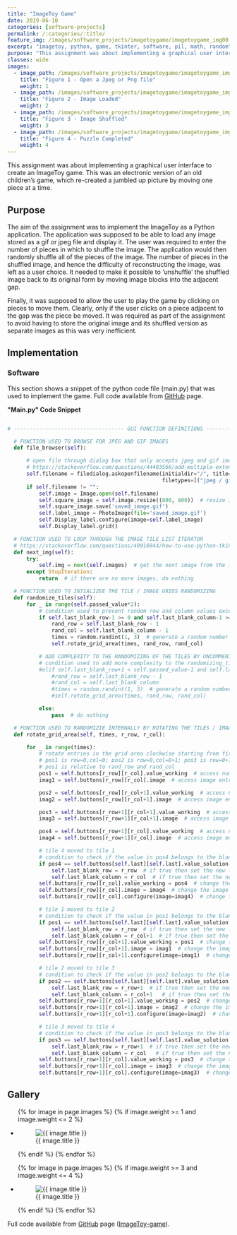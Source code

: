 ```yaml
---
title: "ImageToy Game"
date: 2019-06-10
categories: [software-projects]
permalink: /:categories/:title/
feature_img: /images/software_projects/imagetoygame/imagetoygame_img00.jpg
excerpt: "imagetoy, python, game, tkinter, software, pil, math, random"
purpose: "This assignment was about implementing a graphical user interface to create an ImageToy game. This was an electronic version of an old children’s game, which re-created a jumbled up picture by moving one piece at a time."
classes: wide
images:
  - image_path: /images/software_projects/imagetoygame/imagetoygame_img01.jpg
    title: "Figure 1 - Open a Jpeg or Png file"
    weight: 1
  - image_path: /images/software_projects/imagetoygame/imagetoygame_img02.jpg
    title: "Figure 2 - Image Loaded"
    weight: 2
  - image_path: /images/software_projects/imagetoygame/imagetoygame_img03.jpg
    title: "Figure 3 - Image Shuffled"
    weight: 3   
  - image_path: /images/software_projects/imagetoygame/imagetoygame_img04.jpg
    title: "Figure 4 - Puzzle Completed"
    weight: 4  
---
```

This assignment was about implementing a graphical user interface to create an ImageToy game. This was an electronic version of an old children’s game, which re-created a jumbled up picture by moving one piece at a time.

<h2 class="text-underline">Purpose</h2>

The aim of the assignment was to implement the ImageToy as a Python application. The application was supposed to be able to load any image stored as a gif or jpeg file and display it. The user was required to enter the number of pieces in which to shuffle the image. The application would then randomly shuffle all of the pieces of the image. The number of pieces in the shuffled image, and hence the difficulty of reconstructing the image, was left as a user choice. It needed to make it possible to ‘unshuffle’ the shuffled image back to its original form by moving image blocks into the adjacent gap.

Finally, it was supposed to allow the user to play the game by clicking on pieces to move them. Clearly, only if the user clicks on a piece adjacent to the gap was the piece be moved. It was required as part of the assignment to avoid having to store the original image and its shuffled version as separate images as this was very inefficient.

<h2 class="text-underline">Implementation</h2>

### Software
This section shows a snippet of the python code file (main.py) that was used to implement the game. Full code available from <a class="custom_link" href="https://github.com/jamesjrnkhata/ImageToy-game">GitHub</a> page.  

**"Main.py" Code Snippet**
```python

# ----------------------------------- GUI FUNCTION DEFINITIONS --------------------------------------------------- #

  # FUNCTION USED TO BROWSE FOR JPEG AND GIF IMAGES
  def file_browser(self):

      # open file through dialog box that only accepts jpeg and gif images
      # https://stackoverflow.com/questions/44403566/add-multiple-extensions-in-one-filetypes-mac-tkinter-filedialog-askopenfilenam
      self.filename = filedialog.askopenfilename(initialdir="/", title="Select file",
                                                 filetypes=[("jpeg / gif files", "*.gif *.jpg")])
      if self.filename != "":
          self.image = Image.open(self.filename)
          self.square_image = self.image.resize((800, 800))  # resize image to a square grid of 800 x 800
          self.square_image.save('saved_image.gif')
          self.label_image = PhotoImage(file='saved_image.gif')
          self.Display_label.configure(image=self.label_image)
          self.Display_label.grid()

  # FUNCTION USED TO LOOP THROUGH THE IMAGE_TILE_LIST ITERATOR
  # https://stackoverflow.com/questions/49916944/how-to-use-python-tkinter-to-iterate-images#
  def next_img(self):
      try:
          self.img = next(self.images)  # get the next image from the iterated image_tile_list
      except StopIteration:
          return  # if there are no more images, do nothing

  # FUNCTION USED TO INTIALIZEE THE TILE / IMAGE GRIDS RANDOMIZING
  def randomize_tiles(self):
      for _ in range(self.passed_value*2):
          # condition used to prevent random row and column values exceeding the edges of the 4 grid area
          if self.last_blank_row-1 >= 0 and self.last_blank_column-1 >= 0:
              rand_row = self.last_blank_row - 1
              rand_col = self.last_blank_column - 1
              times = random.randint(1, 3)  # generate a random number between 1 - 3 to perform the rotate_grid_area
              self.rotate_grid_area(times, rand_row, rand_col)

          # ADD COMPLEXITY TO THE RANDOMIZING OF THE TILES BY UNCOMMENTING
          # condition used to add more complexity to the randomizing_tiles (NOT FULLY DEBUGGED)
          #elif self.last_blank_row+1 < self.passed_value-1 and self.last_blank_column+1 < self.passed_value-1:
              #rand_row = self.last_blank_row - 1
              #rand_col = self.last_blank_column
              #times = random.randint(1, 3)  # generate a random number between 1 and 3
              #self.rotate_grid_area(times, rand_row, rand_col)

          else:
              pass  # do nothing

  # FUNCTION USED TO RANDOMIZIE INTERNALLY BY ROTATING THE TILES / IMAGE GRIDS
  def rotate_grid_area(self, times, r_row, r_col):

      for _ in range(times):
          # rotate entries in the grid area clockwise starting from first position (row=rand_row, column=rand_col)
          # pos1 is row=0,col=0; pos2 is row=0,col=0+1; pos3 is row=0+1,col=0+1; pos4 is row=0+1,col=0 entries
          # pos1 is relative to rand_row and rand_col
          pos1 = self.buttons[r_row][r_col].value_working  # access number entry in .value_working and assign to pos1
          imag1 = self.buttons[r_row][r_col].image  # access image entry in .image and assign to pos1

          pos2 = self.buttons[r_row][r_col+1].value_working  # access number entry in .value_working and assign to pos2
          imag2 = self.buttons[r_row][r_col+1].image  # access image entry in .image and assign to pos2

          pos3 = self.buttons[r_row+1][r_col+1].value_working  # access number entry in .value_working and assign to pos3
          imag3 = self.buttons[r_row+1][r_col+1].image  # access image entry in .image and assign to pos3

          pos4 = self.buttons[r_row+1][r_col].value_working  # access number entry in .value_working and assign to pos4
          imag4 = self.buttons[r_row+1][r_col].image  # access image entry in .image and assign to pos4

          # tile 4 moved to tile 1
          # condition to check if the value in pos4 belongs to the blank image tile
          if pos4 == self.buttons[self.last][self.last].value_solution:
              self.last_blank_row = r_row  # if true then set the new last_blank_row to rand_row
              self.last_blank_column = r_col  # if true then set the new last_blank_column to rand_column
          self.buttons[r_row][r_col].value_working = pos4  # change the value of pos1 to that of pos4
          self.buttons[r_row][r_col].image = imag4  # change the image of pos1 to that of pos4
          self.buttons[r_row][r_col].configure(image=imag4)  # change the image to new image

          # tile 1 moved to tile 2
          # condition to check if the value in pos1 belongs to the blank image tile
          if pos1 == self.buttons[self.last][self.last].value_solution:
              self.last_blank_row = r_row  # if true then set the new last_blank_row to rand_row
              self.last_blank_column = r_col+1  # if true then set the new last_blank_column to rand_column + 1
          self.buttons[r_row][r_col+1].value_working = pos1  # change the value of pos2 to that of pos1
          self.buttons[r_row][r_col+1].image = imag1  # change the image of pos2 to that of pos1
          self.buttons[r_row][r_col+1].configure(image=imag1)  # change the image to new image

          # tile 2 moved to tile 3
          # condition to check if the value in pos2 belongs to the blank image tile
          if pos2 == self.buttons[self.last][self.last].value_solution:
              self.last_blank_row = r_row+1  # if true then set the new last_blank_row to rand_row + 1
              self.last_blank_column = r_col+1   # if true then set the new last_blank_column to rand_column + 1
          self.buttons[r_row+1][r_col+1].value_working = pos2  # change the value of pos3 to that of pos2
          self.buttons[r_row+1][r_col+1].image = imag2  # change the image of pos3 to that of pos2
          self.buttons[r_row+1][r_col+1].configure(image=imag2)  # change the image to new image

          # tile 3 moved to tile 4
          # condition to check if the value in pos3 belongs to the blank image tile
          if pos3 == self.buttons[self.last][self.last].value_solution:
              self.last_blank_row = r_row+1  # if true then set the new last_blank_row to rand_row + 1
              self.last_blank_column = r_col   # if true then set the new last_blank_column to rand_column
          self.buttons[r_row+1][r_col].value_working = pos3  # change the value of pos4 to that of pos3
          self.buttons[r_row+1][r_col].image = imag3  # change the image of pos4 to that of pos3
          self.buttons[r_row+1][r_col].configure(image=imag3)  # change the image to new image

```

<h2 class="text-underline">Gallery</h2>

<ul class="photo-gallery-2col">
  {% for image in page.images %}
    {% if image.weight >= 1 and image.weight <= 2 %}
      <li>
        <figure class="custom-figure">
          <img class="galley_img" src="{{ image.image_path }}" alt="{{ image.title }}">
          <figcaption class="custom-figcaption">
            {{ image.title }}
          </figcaption>
        </figure>  
      </li>
    {% endif %}  
  {% endfor %}  
</ul>

<ul class="photo-gallery-2col">
  {% for image in page.images %}
    {% if image.weight >= 3 and image.weight <= 4 %}
      <li>
        <figure class="custom-figure">
          <img class="galley_img" src="{{ image.image_path }}" alt="{{ image.title }}">
          <figcaption class="custom-figcaption">
            {{ image.title }}
          </figcaption>
        </figure>  
      </li>
    {% endif %}  
  {% endfor %}  
</ul>   

Full code available from <a class="custom_link" href="https://github.com/jamesjrnkhata/ImageToy-game">GitHub</a> page (<a class="custom_link" href="https://github.com/jamesjrnkhata/ImageToy-game">ImageToy-game</a>).
